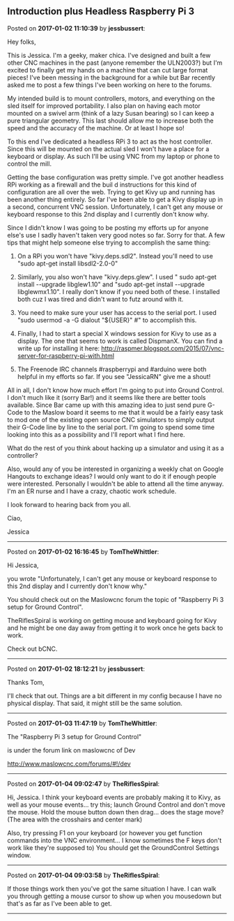 ## Introduction plus Headless Raspberry Pi 3
Posted on **2017-01-02 11:10:39** by **jessbussert**:

Hey folks,



This is Jessica.  I'm a geeky, maker chica.  I've designed and built a few other CNC machines in the past (anyone remember the ULN2003?) but I'm excited to finally get my hands on a machine that can cut large format pieces!  I've been messing in the background for a while but Bar recently asked me to post a few things I've been working on here to the forums.



My intended build is to mount controllers, motors, and everything on the sled itself for improved portability.  I also plan on having each motor mounted on a swivel arm (think of a lazy Susan bearing) so I can keep a pure triangular geometry.  This last should allow me to increase both the speed and the accuracy of the machine.  Or at least I hope so!



To this end I've dedicated a headless RPi 3 to act as the host controller.  Since this will be mounted on the actual sled I won't have a place for a keyboard or display.  As such I'll be using VNC from my laptop or phone to control the mill.



Getting the base configuration was pretty simple.  I've got another headless RPi working as a firewall and the buil d instructions for this kind of configuration are all over the web.  Trying to get Kivy up and running has been another thing entirely.  So far I've been able to get a Kivy display up in a second, concurrent VNC session.  Unfortunately, I can't get any mouse or keyboard response to this 2nd display and I currently don't know why.



Since I didn't know I was going to be posting my efforts up for anyone else's use I sadly haven't taken very good notes so far.  Sorry for that.  A few tips that might help someone else trying to accomplish the same thing:



1)	On a RPi you won't have "kivy.deps.sdl2".  Instead you'll need to use "sudo apt-get install libsdl2-2.0-0"

2)	Similarly, you also won't have "kivy.deps.glew".  I used " sudo apt-get install --upgrade libglew1.10" and "sudo apt-get install --upgrade libglewmx1.10".  I really don't know if you need both of these.  I installed both cuz I was tired and didn't want to futz around with it.

3)	You need to make sure your user has access to the serial port.  I used "sudo usermod -a -G dialout "${USER}" #" to accomplish this.

4)	Finally, I had to start a special X windows session for Kivy to use as a display.  The one that seems to work is called DispmanX.  You can find a write up for installing it here: http://raspmer.blogspot.com/2015/07/vnc-server-for-raspberry-pi-with.html

5)	The Freenode IRC channels #raspberrypi and #arduino were both helpful in my efforts so far.  If you see "JessicaRN" give me a shout!



All in all, I don't know how much effort I'm going to put into Ground Control.  I don't much like it (sorry Bar!) and it seems like there are better tools available.  Since Bar came up with this amazing idea to just send pure G-Code to the Maslow board it seems to me that it would be a fairly easy task to mod one of the existing open source CNC simulators to simply output their G-Code line by line to the serial port.  I'm going to spend some time looking into this as a possibility and I'll report what I find here.



What do the rest of you think about hacking up a simulator and using it as a controller?



Also, would any of you be interested in organizing a weekly chat on Google Hangouts to exchange ideas?  I would only want to do it if enough people were interested.  Personally I wouldn't be able to attend all the time anyway.  I'm an ER nurse and I have a crazy, chaotic work schedule.



I look forward to hearing back from you all.



Ciao,

Jessica

---

Posted on **2017-01-02 16:16:45** by **TomTheWhittler**:

Hi Jessica,

you wrote "Unfortunately, I can't get any mouse or keyboard response to this 2nd display and I currently don't know why."



 You should check out on the Maslowcnc forum the topic of "Raspberry Pi 3 setup for Ground Control".

TheRiflesSpiral is working on getting mouse and keyboard going for Kivy and he might be one day away from getting it to work once he gets back to work.

Check out bCNC.

---

Posted on **2017-01-02 18:12:21** by **jessbussert**:

Thanks Tom,

I'll check that out.  Things are a bit different in my config because I have no physical display.  That said, it might still be the same solution.

---

Posted on **2017-01-03 11:47:19** by **TomTheWhittler**:

The "Raspberry Pi 3 setup for Ground Control"

is under the forum link on maslowcnc  of Dev

http://www.maslowcnc.com/forums/#!/dev

---

Posted on **2017-01-04 09:02:47** by **TheRiflesSpiral**:

Hi, Jessica. I think your keyboard events are probably making it to Kivy, as well as your mouse events... try this; launch Ground Control and don't move the mouse. Hold the mouse button down then drag... does the stage move? (The area with the crosshairs and center mark)



Also, try pressing F1 on your keyboard (or however you get function commands into the VNC environment... I know sometimes the F keys don't work like they're supposed to) You should get the GroundControl Settings window.

---

Posted on **2017-01-04 09:03:58** by **TheRiflesSpiral**:

If those things work then you've got the same situation I have. I can walk you through getting a mouse cursor to show up when you mousedown but that's as far as I've been able to get.

---

